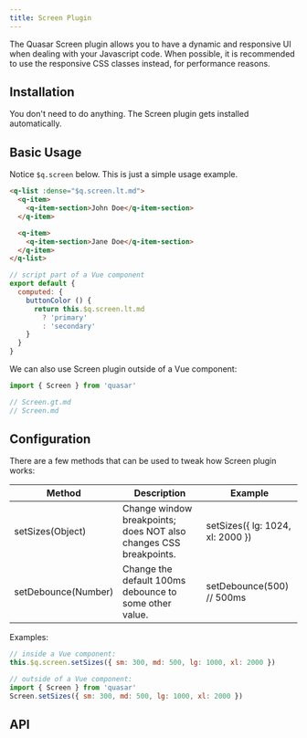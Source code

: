 ```yaml
---
title: Screen Plugin
---
```

The Quasar Screen plugin allows you to have a dynamic and responsive UI when dealing with your Javascript code. When possible, it is recommended to use the responsive CSS classes instead, for performance reasons.

## Installation
You don't need to do anything. The Screen plugin gets installed automatically.

## Basic Usage
Notice `$q.screen` below. This is just a simple usage example.

```html
<q-list :dense="$q.screen.lt.md">
  <q-item>
    <q-item-section>John Doe</q-item-section>
  </q-item>

  <q-item>
    <q-item-section>Jane Doe</q-item-section>
  </q-item>
</q-list>
```

```js
// script part of a Vue component
export default {
  computed: {
    buttonColor () {
      return this.$q.screen.lt.md
        ? 'primary'
        : 'secondary'
    }
  }
}
```

We can also use Screen plugin outside of a Vue component:

```js
import { Screen } from 'quasar'

// Screen.gt.md
// Screen.md
```

## Configuration
There are a few methods that can be used to tweak how Screen plugin works:

| Method | Description | Example |
| --- | --- | --- |
| setSizes(Object) | Change window breakpoints; does NOT also changes CSS breakpoints. | setSizes({ lg: 1024, xl: 2000 }) |
| setDebounce(Number) | Change the default 100ms debounce to some other value. | setDebounce(500) // 500ms |

Examples:

```js
// inside a Vue component:
this.$q.screen.setSizes({ sm: 300, md: 500, lg: 1000, xl: 2000 })

// outside of a Vue component:
import { Screen } from 'quasar'
Screen.setSizes({ sm: 300, md: 500, lg: 1000, xl: 2000 })
```

## API
<doc-api file="Screen" />
